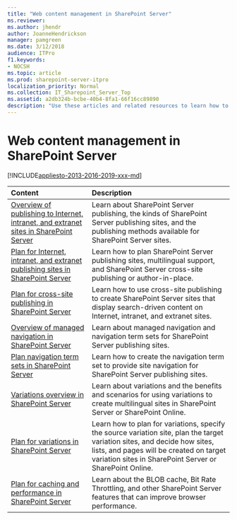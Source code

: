```yaml
---
title: "Web content management in SharePoint Server"
ms.reviewer: 
ms.author: jhendr
author: JoanneHendrickson
manager: pamgreen
ms.date: 3/12/2018
audience: ITPro
f1.keywords:
- NOCSH
ms.topic: article
ms.prod: sharepoint-server-itpro
localization_priority: Normal
ms.collection: IT_Sharepoint_Server_Top
ms.assetid: a2db324b-bcbe-40b4-8fa1-66f16cc89890
description: "Use these articles and related resources to learn how to plan publishing sites by using SharePoint Server features."
---
```


# Web content management in SharePoint Server

[!INCLUDE[appliesto-2013-2016-2019-xxx-md](../includes/appliesto-2013-2016-2019-xxx-md.md)]
  
|**Content**|**Description**|
|:-----|:-----|
|[Overview of publishing to Internet, intranet, and extranet sites in SharePoint Server](overview-of-publishing-to-internet-intranet-and-extranet-sites.md) <br/> |Learn about SharePoint Server publishing, the kinds of SharePoint Server publishing sites, and the publishing methods available for SharePoint Server sites.  <br/> |
|[Plan for Internet, intranet, and extranet publishing sites in SharePoint Server](plan-for-internet-intranet-and-extranet-publishing-sites.md) <br/> |Learn how to plan SharePoint Server publishing sites, multilingual support, and SharePoint Server cross-site publishing or author-in-place.  <br/> |
|[Plan for cross-site publishing in SharePoint Server](plan-for-cross-site-publishing.md) <br/> |Learn how to use cross-site publishing to create SharePoint Server sites that display search-driven content on Internet, intranet, and extranet sites.  <br/> |
|[Overview of managed navigation in SharePoint Server](overview-of-managed-navigation.md) <br/> |Learn about managed navigation and navigation term sets for SharePoint Server publishing sites.  <br/> |
|[Plan navigation term sets in SharePoint Server](plan-navigation-term-sets.md) <br/> |Learn how to create the navigation term set to provide site navigation for SharePoint Server publishing sites.  <br/> |
|[Variations overview in SharePoint Server](variations-overview.md) <br/> |Learn about variations and the benefits and scenarios for using variations to create multilingual sites in SharePoint Server or SharePoint Online.  <br/> |
|[Plan for variations in SharePoint Server](plan-for-variations.md) <br/> |Learn how to plan for variations, specify the source variation site, plan the target variation sites, and decide how sites, lists, and pages will be created on target variation sites in SharePoint Server or SharePoint Online.  <br/> |
|[Plan for caching and performance in SharePoint Server](caching-and-performance-planning.md) <br/> |Learn about the BLOB cache, Bit Rate Throttling, and other SharePoint Server features that can improve browser performance.  <br/> |
   

